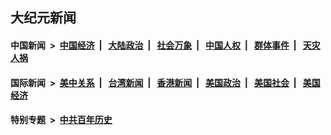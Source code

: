 ## 大纪元新闻

#### 中国新闻 &nbsp;>&nbsp; [中国经济](indexes/ncid283/README.md?11092045) &nbsp;| &nbsp; [大陆政治](indexes/ncid277/README.md?11092045) &nbsp;| &nbsp; [社会万象](indexes/ncid282/README.md?11092045) &nbsp;| &nbsp; [中国人权](indexes/ncid278/README.md?11092045) &nbsp;| &nbsp; [群体事件](indexes/ncid279/README.md?11092045) &nbsp;| &nbsp; [天灾人祸](indexes/ncid280/README.md?11092045)

#### 国际新闻 &nbsp;>&nbsp; [美中关系](indexes/nf1412576/README.md?11092045) &nbsp;| &nbsp; [台湾新闻](indexes/ncid1349361/README.md?11092045) &nbsp;| &nbsp; [香港新闻](indexes/ncid1349362/README.md?11092045) &nbsp;| &nbsp; [美国政治](indexes/ncid1078159/README.md?11092045) &nbsp;| &nbsp; [美国社会](indexes/ncid1078160/README.md?11092045) &nbsp;| &nbsp; [美国经济](indexes/ncid1078158/README.md?11092045)

#### 特别专题 &nbsp;>&nbsp; [中共百年历史](https://github.com/epoch-news/epoch-special/blob/master/README.md?11092045)  
